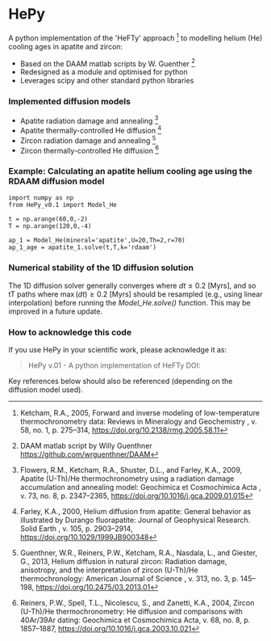# HePy
A python implementation of the 'HeFTy' approach [^1] to modelling helium (He) cooling ages in apatite and zircon:

- Based on the DAAM matlab scripts by W. Guenther [^2]
- Redesigned as a module and optimised for python
- Leverages scipy and other standard python libraries

### Implemented diffusion models
- Apatite radiation damage and annealing [^3]
- Apatite thermally-controlled He diffusion [^4]
- Zircon radiation damage and annealing [^5]
- Zircon thermally-controlled He diffusion [^6]

### Example: Calculating an apatite helium cooling age using the RDAAM diffusion model
```
import numpy as np
from HePy_v0.1 import Model_He

t = np.arange(60,0,-2)
T = np.arange(120,0,-4)

ap_1 = Model_He(mineral='apatite',U=20,Th=2,r=70)
ap_1_age = apatite_1.solve(t,T,k='rdaam')
```
### Numerical stability of the 1D diffusion solution
The 1D diffusion solver generally converges where $dt \leq 0.2$ [Myrs], and so tT paths where $\max(dt) \geq 0.2$ [Myrs] should be resampled (e.g., using linear interpolation) before running the *Model_He.solve()* function. This may be improved in a future update.

### How to acknowledge this code
If you use HePy in your scientific work, please acknowledge it as:

> HePy v.01 - A python implementation of HeFTy DOI:

Key references below should also be referenced (depending on the diffusion model used).

[^1]: Ketcham, R.A., 2005, Forward and inverse modeling of low-temperature thermochronometry data: Reviews in Mineralogy and Geochemistry , v. 58, no. 1, p. 275–314, https://doi.org/10.2138/rmg.2005.58.11
[^2]: DAAM matlab script by Willy Guenthner https://github.com/wrguenthner/DAAM
[^3]: Flowers, R.M., Ketcham, R.A., Shuster, D.L., and Farley, K.A., 2009, Apatite (U-Th)/He thermochronometry using a radiation damage accumulation and annealing model: Geochimica et Cosmochimica Acta , v. 73, no. 8, p. 2347–2365, https://doi.org/10.1016/j.gca.2009.01.015
[^4]: Farley, K.A., 2000, Helium diffusion from apatite: General behavior as illustrated by Durango fluorapatite: Journal of Geophysical Research. Solid Earth , v. 105, p. 2903–2914, https://doi.org/10.1029/1999JB900348
[^5]: Guenthner, W.R., Reiners, P.W., Ketcham, R.A., Nasdala, L., and Giester, G., 2013, Helium diffusion in natural zircon: Radiation damage, anisotropy, and the interpretation of zircon (U-Th)/He thermochronology: American Journal of Science , v. 313, no. 3, p. 145–198, https://doi.org/10.2475/03.2013.01
[^6]: Reiners, P.W., Spell, T.L., Nicolescu, S., and Zanetti, K.A., 2004, Zircon (U-Th)/He thermochronometry: He diffusion and comparisons with 40Ar/39Ar dating: Geochimica et Cosmochimica Acta, v. 68, no. 8, p. 1857–1887, https://doi.org/10.1016/j.gca.2003.10.021
